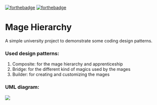 [![forthebadge](https://forthebadge.com/images/badges/made-with-java.svg)](https://forthebadge.com)
[![forthebadge](https://forthebadge.com/images/badges/powered-by-black-magic.svg)](https://forthebadge.com)
# Mage Hierarchy
A simple university project to demonstrate some coding design patterns.

### Used design patterns:
1. Composite: for the mage hierarchy and apprenticeship
2. Bridge: for the different kind of magics used by the mages
3. Builder: for creating and customizing the mages

### UML diagram:
<img src=./Mage hierarchy  UML.png />